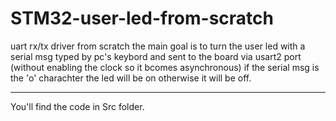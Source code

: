 # STM32-user-led-from-scratch 
 uart rx/tx driver from scratch 
 the main goal is to turn the user led with a serial msg typed by pc's keybord and sent to the board via usart2 port (without enabling the clock so it bcomes asynchronous)
 if the serial msg is the 'o' charachter the led will be on otherwise it will be off.
*****************
You'll find the code in Src folder.
